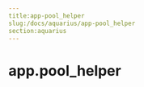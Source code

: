 ```yaml
---
title:app-pool_helper
slug:/docs/aquarius/app-pool_helper
section:aquarius
---
```

<a name="app.pool_helper"></a>
# app.pool\_helper

